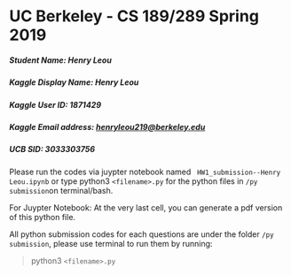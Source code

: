 # UC Berkeley - CS 189/289 Spring 2019
##### Student Name: Henry Leou <br>
##### Kaggle Display Name: Henry Leou <br>
##### Kaggle User ID: 1871429 <br>
##### Kaggle Email address: henryleou219@berkeley.edu  <br>
##### UCB SID: 3033303756 <br>
Please run the codes via juypter notebook named ` HW1_submission--Henry Leou.ipynb` or type python3 `<filename>.py` for the python files in `/py submission`on terminal/bash.

For Juypter Notebook:
At the very last cell, you can generate a pdf version of this python file.

All python submission codes for each questions are under the folder `/py submission`, please use terminal to run them by running: 
> python3 `<filename>.py`
